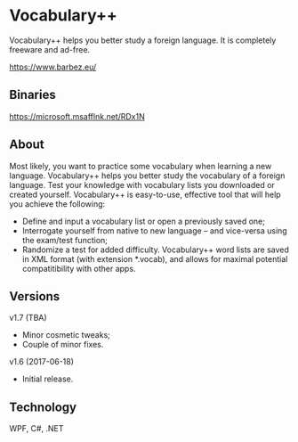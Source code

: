 # Vocabulary++
Vocabulary++ helps you better study a foreign language. It is completely freeware and ad-free.

https://www.barbez.eu/

## Binaries
https://microsoft.msafflnk.net/RDx1N

## About

Most likely, you want to practice some vocabulary when learning a new language. Vocabulary++ helps you better study the vocabulary of a foreign language. Test your knowledge with vocabulary lists you downloaded or created yourself. Vocabulary++ is easy-to-use, effective tool that will help you achieve the following: 

- Define and input a vocabulary list or open a previously saved one; 
- Interrogate yourself from native to new language – and vice-versa using the exam/test function; 
- Randomize a test for added difficulty. Vocabulary++ word lists are saved in XML format (with extension *.vocab), and allows for maximal potential compatitibility with other apps. 

## Versions
v1.7 (TBA)
- Minor cosmetic tweaks;
- Couple of minor fixes.

v1.6 (2017-06-18)
- Initial release.

## Technology
WPF, C#, .NET
